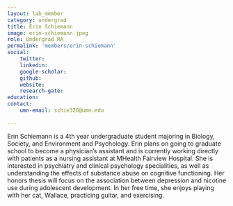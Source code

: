 ```yaml
---
layout: lab_member
category: undergrad
title: Erin Schiemann
image: erin-schiemann.jpeg
role: Undergrad RA
permalink: 'members/erin-schiemann'
social:
    twitter: 
    linkedin: 
    google-scholar: 
    github: 
    website:
    research-gate: 
education:
contact:
    umn-email: schie328@umn.edu

---
```


Erin Schiemann is a 4th year undergraduate student majoring in Biology, Society, and Environment and Psychology. Erin plans on going to graduate school to become a physician’s assistant and is currently working directly with patients as a nursing assistant at MHealth Fairview Hospital. She is interested in psychiatry and clinical psychology specialities, as well as understanding the effects of substance abuse on cognitive functioning. Her honors thesis will focus on the association between depression and nicotine use during adolescent development. In her free time, she enjoys playing with her cat, Wallace, practicing guitar, and exercising. 